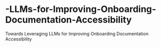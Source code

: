 # -LLMs-for-Improving-Onboarding-Documentation-Accessibility
Towards Leveraging LLMs for Improving Onboarding Documentation Accessibility
